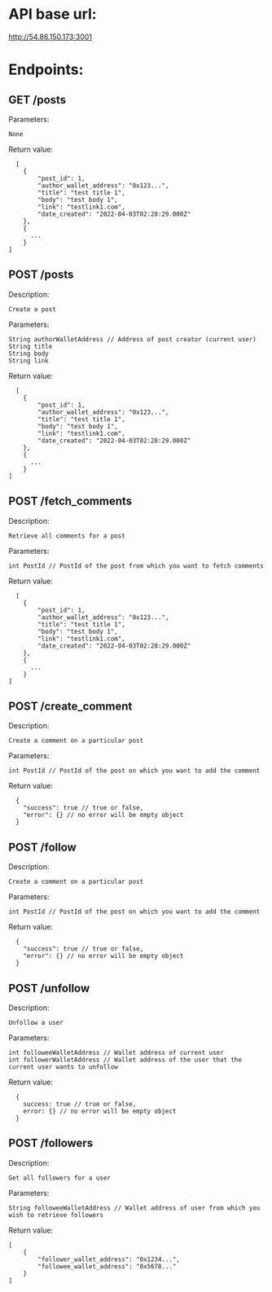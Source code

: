# API base url:

http://54.86.150.173:3001

# Endpoints:

## GET /posts
  Parameters:
  ```
  None
  ```
    
  Return value:
  ```
    [
      {
          "post_id": 1,
          "author_wallet_address": "0x123...",
          "title": "test title 1",
          "body": "test body 1",
          "link": "testlink1.com",
          "date_created": "2022-04-03T02:28:29.000Z"
      },
      {
        ...
      }
  ]
  ```

## POST /posts
  Description:
  ```
  Create a post
  ```
  
  Parameters:
  ```
  String authorWalletAddress // Address of post creator (current user)
  String title
  String body
  String link
  ```
    
  Return value:
  ```
    [
      {
          "post_id": 1,
          "author_wallet_address": "0x123...",
          "title": "test title 1",
          "body": "test body 1",
          "link": "testlink1.com",
          "date_created": "2022-04-03T02:28:29.000Z"
      },
      {
        ...
      }
  ]
  ```

## POST /fetch_comments
  Description:
  ```
  Retrieve all comments for a post
  ```
  
  Parameters:
  ```
  int PostId // PostId of the post from which you want to fetch comments
  ```
    
  Return value:
  ```
    [
      {
          "post_id": 1,
          "author_wallet_address": "0x123...",
          "title": "test title 1",
          "body": "test body 1",
          "link": "testlink1.com",
          "date_created": "2022-04-03T02:28:29.000Z"
      },
      {
        ...
      }
  ]
  ```

## POST /create_comment
  Description:
  ```
  Create a comment on a particular post
  ```
  
  Parameters:
  ```
  int PostId // PostId of the post on which you want to add the comment
  ```
    
  Return value:
  ```
    {
      "success": true // true or false,
      "error": {} // no error will be empty object
    }
  ```

## POST /follow
  Description:
  ```
  Create a comment on a particular post
  ```
  
  Parameters:
  ```
  int PostId // PostId of the post on which you want to add the comment
  ```
    
  Return value:
  ```
    {
      "success": true // true or false,
      "error": {} // no error will be empty object
    }
  ```

## POST /unfollow
  Description:
  ```
  Unfollow a user
  ```
  
  Parameters:
  ```
  int followeeWalletAddress // Wallet address of current user
  int followerWalletAddress // Wallet address of the user that the current user wants to unfollow
  ```
    
  Return value:
  ```
    {
      success: true // true or false,
      error: {} // no error will be empty object
    }
 ```

## POST /followers
  Description:
  ```
  Get all followers for a user
  ```
  
  Parameters:
  ```
  String followeeWalletAddress // Wallet address of user from which you wish to retrieve followers
  ```
    
  Return value:
  ```
  [
      {
          "follower_wallet_address": "0x1234...",
          "followee_wallet_address": "0x5678..."
      }
  ]
```
